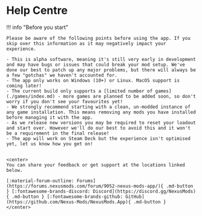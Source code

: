 # Help Centre

!!! info "Before you start"

    Please be aware of the following points before using the app. If you skip over this information as it may negatively impact your experience.

    - This is alpha software, meaning it's still very early in development and may have bugs or issues that could break your mod setup. We've done our best to patch up any major problems, but there will always be a few "gotchas" we haven't accounted for. 
    - The app only works on Windows (10+) or Linux. MacOS support is coming later!
    - The current build only supports a [limited number of games](./games/index.md) - more games are planned to be added soon, so don't worry if you don't see your favourites yet!
    - We strongly recommend starting with a clean, un-modded instance of any game installation. This means removing any mods you have installed before managing it with the app.
    - As we release new versions you may be required to reset your loadout and start over. However we'll do our best to avoid this and it won't be a requirement in the final release!
    - The app will work on Steam Deck but the experience isn't optimised yet, let us know how you get on!

    
    <center>
    You can share your feedback or get support at the locations linked below.

    [:material-forum-outline: Forums](https://forums.nexusmods.com/forum/9052-nexus-mods-app/){ .md-button } [:fontawesome-brands-discord: Discord](https://discord.gg/NexusMods){ .md-button } [:fontawesome-brands-github: GitHub](https://github.com/Nexus-Mods/NexusMods.App){ .md-button }
    </center>

